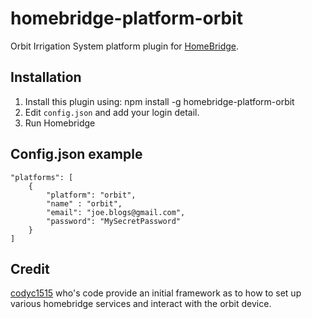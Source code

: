 # homebridge-platform-orbit
Orbit Irrigation System platform plugin for [HomeBridge](https://github.com/nfarina/homebridge).

## Installation

1. Install this plugin using: npm install -g homebridge-platform-orbit
2. Edit ``config.json`` and add your login detail.
3. Run Homebridge

## Config.json example
```
"platforms": [
	{
		"platform": "orbit",
		"name" : "orbit",
		"email": "joe.blogs@gmail.com",
		"password": "MySecretPassword"
	}
]
```
## Credit
[codyc1515](https://github.com/codyc1515/homebridge-orbit-bhyve) who's code provide an initial framework as to how to set up various homebridge services and interact with the orbit device.
